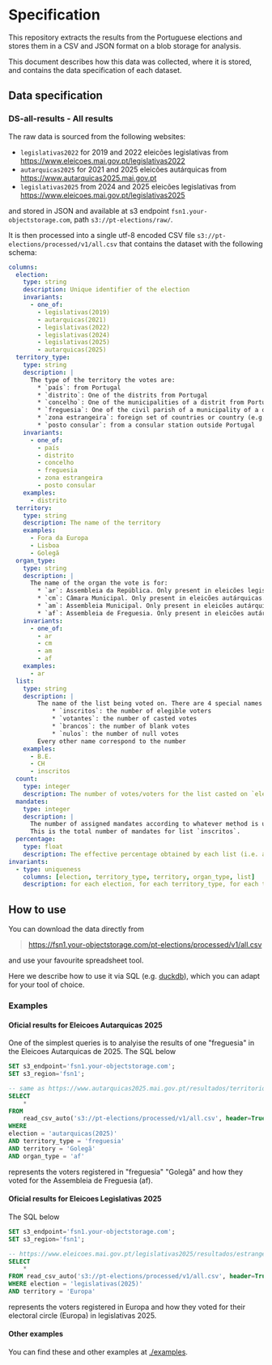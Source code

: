 # Specification

This repository extracts the results from the Portuguese elections
and stores them in a CSV and JSON format on a blob storage for analysis.

This document describes how this data was collected, where it is stored, and contains the data specification
of each dataset.

## Data specification

### DS-all-results - All results

The raw data is sourced from the following websites:

* `legislativas2022` for 2019 and 2022 eleicões legislativas from https://www.eleicoes.mai.gov.pt/legislativas2022
* `autarquicas2025` for 2021 and 2025 eleicões autárquicas from https://www.autarquicas2025.mai.gov.pt
* `legislativas2025` from 2024 and 2025 eleicões legislativas from https://www.eleicoes.mai.gov.pt/legislativas2025

and stored in JSON and available at s3 endpoint `fsn1.your-objectstorage.com`, path `s3://pt-elections/raw/`.

It is then processed into a single utf-8 encoded CSV file `s3://pt-elections/processed/v1/all.csv` that contains the dataset with the following schema:

```yaml
columns:
  election:
    type: string
    description: Unique identifier of the election
    invariants:
      - one_of:
        - legislativas(2019)
        - autarquicas(2021)
        - legislativas(2022)
        - legislativas(2024)
        - legislativas(2025)
        - autarquicas(2025)
  territory_type:
    type: string
    description: |
      The type of the territory the votes are:
        * `país`: from Portugal
        * `distrito`: One of the distrits from Portugal
        * `concelho`: One of the municipalities of a distrit from Portugal
        * `freguesia`: One of the civil parish of a municipality of a distrit from Portugal
        * `zona estrangeira`: foreign set of countries or country (e.g. Europa, Alemanha)
        * `posto consular`: from a consular station outside Portugal
    invariants:
      - one_of:
        - país
        - distrito
        - concelho
        - freguesia
        - zona estrangeira
        - posto consular
    examples:
      - distrito
  territory:
    type: string
    description: The name of the territory
    examples:
      - Fora da Europa
      - Lisboa
      - Golegã
  organ_type:
    type: string
    description: |
      The name of the organ the vote is for:
        * `ar`: Assembleia da República. Only present in eleicões legislativas.
        * `cm`: Câmara Municipal. Only present in eleicões autárquicas.
        * `am`: Assembleia Municipal. Only present in eleicões autárquicas.
        * `af`: Assembleia de Freguesia. Only present in eleicões autárquicas.
    invariants:
      - one_of:
        - ar
        - cm
        - am
        - af
    examples:
      - ar
  list:
    type: string
    description: |
        The name of the list being voted on. There are 4 special names on this column:
            * `inscritos`: the number of elegible voters
            * `votantes`: the number of casted votes
            * `brancos`: the number of blank votes
            * `nulos`: the number of null votes
        Every other name correspond to the number
    examples:
      - B.E.
      - CH
      - inscritos
  count:
    type: integer
    description: The number of votes/voters for the list casted on `election`, `territory_type`, `territory` and `list`.
  mandates:
    type: integer
    description: |
      The number of assigned mandates according to whatever method is used to assign mandates used in the election.
      This is the total number of mandates for list `inscritos`.
  percentage:
    type: float
    description: The effective percentage obtained by each list (i.e. after discounting nulls and blanks).
invariants:
  - type: uniqueness
    columns: [election, territory_type, territory, organ_type, list]
    description: for each election, for each territory_type, for each territory, for each organ_type and for each list, there is exactly one row - the outcomes of casted votes
```

## How to use

You can download the data directly from

> https://fsn1.your-objectstorage.com/pt-elections/processed/v1/all.csv

and use your favourite spreadsheet tool.

Here we describe how to use it via SQL (e.g. [duckdb](https://duckdb.org/)),
which you can adapt for your tool of choice.

### Examples

#### Oficial results for Eleicoes Autarquicas 2025

One of the simplest queries is to analyise the results of one "freguesia" in the Eleicoes Autarquicas de 2025.
The SQL below

```sql
SET s3_endpoint='fsn1.your-objectstorage.com';
SET s3_region='fsn1';

-- same as https://www.autarquicas2025.mai.gov.pt/resultados/territorio-nacional?local=2429&election=AF
SELECT
    *
FROM
    read_csv_auto('s3://pt-elections/processed/v1/all.csv', header=True)
WHERE
election = 'autarquicas(2025)'
AND territory_type = 'freguesia'
AND territory = 'Golegã'
AND organ_type = 'af'
```

represents the voters registered in "freguesia" "Golegã" and how they voted for the Assembleia de Freguesia (af).

#### Oficial results for Eleicoes Legislativas 2025

The SQL below

```sql
SET s3_endpoint='fsn1.your-objectstorage.com';
SET s3_region='fsn1';

-- https://www.eleicoes.mai.gov.pt/legislativas2025/resultados/estrangeiro?local=FOREIGN-800000
SELECT
    *
FROM read_csv_auto('s3://pt-elections/processed/v1/all.csv', header=True)
WHERE election = 'legislativas(2025)'
AND territory = 'Europa'
```

represents the voters registered in Europa and how they voted for their electoral circle (Europa) in legislativas 2025.

#### Other examples

You can find these and other examples at [./examples](./examples/).
